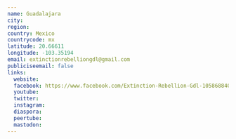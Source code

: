```yaml
---
name: Guadalajara
city:
region:
country: Mexico
countrycode: mx
latitude: 20.66611
longitude: -103.35194
email: extinctionrebelliongdl@gmail.com
publiciseemail: false
links:
  website:
  facebook: https://www.facebook.com/Extinction-Rebellion-Gdl-105868840786335/
  youtube:
  twitter:
  instagram:
  diaspora:
  peertube:
  mastodon:
---
```

